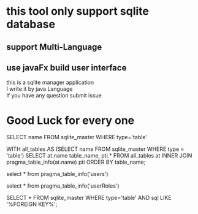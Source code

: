 # this tool only support sqlite database
## support Multi-Language
## use javaFx build user interface

this is a sqlite manager application  
I write it by java Language  
If you have any question submit issue  

# Good Luck for every one



SELECT name FROM sqlite_master WHERE type='table'

WITH all_tables AS (SELECT name FROM sqlite_master WHERE type = 'table')
SELECT at.name table_name, pti.*
FROM all_tables at INNER JOIN pragma_table_info(at.name) pti
ORDER BY table_name;


select * from pragma_table_info('users')

select * from pragma_table_info('userRoles')

SELECT *
FROM sqlite_master
WHERE type='table' AND sql LIKE '%FOREIGN KEY%';